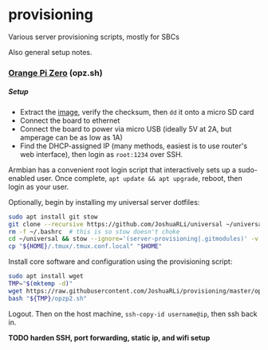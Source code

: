 # provisioning
Various server provisioning scripts, mostly for SBCs

Also general setup notes.

### [Orange Pi Zero](https://www.aliexpress.com/store/product/New-Orange-Pi-Zero-H2-Quad-Core-Open-source-512MB-development-board-beyond-Raspberry-Pi/1553371_32761500374.html) (opz.sh)


##### Setup

* Extract the [image](https://www.armbian.com/orange-pi-zero/), verify the checksum, then `dd` it onto a micro SD card
* Connect the board to ethernet
* Connect the board to power via micro USB (ideally 5V at 2A, but amperage can be as low as 1A)
* Find the DHCP-assigned IP (many methods, easiest is to use router's web interface), then login as `root:1234` over SSH.

Armbian has a convenient root login script that interactively sets up a sudo-enabled user. Once complete, `apt update && apt upgrade`, reboot, then login as your user.

Optionally, begin by installing my universal server dotfiles:

```bash
sudo apt install git stow
git clone --recursive https://github.com/JoshuaRLi/universal ~/universal
rm -f ~/.bashrc  # this is so stow doesn't choke
cd ~/universal && stow --ignore='(server-provisioning|.gitmodules)' -v .
cp "${HOME}/.tmux/.tmux.conf.local" "$HOME"
```

Install core software and configuration using the provisioning script:

```bash
sudo apt install wget
TMP="$(mktemp -d)"
wget https://raw.githubusercontent.com/JoshuaRLi/provisioning/master/opzp2.sh "$TMP"
bash "${TMP}/opzp2.sh"
```

Logout. Then on the host machine, `ssh-copy-id username@ip`, then ssh back in.

**TODO harden SSH, port forwarding, static ip, and wifi setup**
